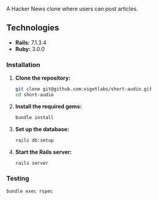 A Hacker News clone where users can post articles.

## Technologies

- **Rails:** 7.1.3.4
- **Ruby:** 3.0.0

### Installation

1. **Clone the repository:**

    ```sh
    git clone git@github.com:vigetlabs/short-audio.git
    cd short-audio
    ```

2. **Install the required gems:**

    ```sh
    bundle install
    ```

3. **Set up the database:**

    ```sh
    rails db:setup
    ```

4. **Start the Rails server:**

    ```sh
    rails server
    ```

### Testing

```sh
bundle exec rspec
```
